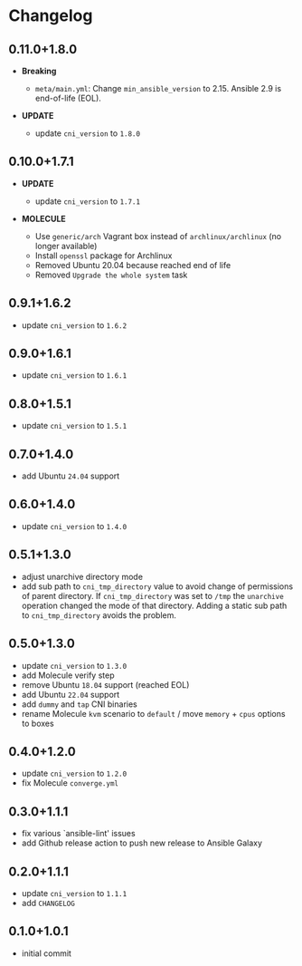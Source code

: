 <!--
Copyright (C) 2021-2025 Robert Wimmer
SPDX-License-Identifier: GPL-3.0-or-later
-->

# Changelog

## 0.11.0+1.8.0

- **Breaking**
  - `meta/main.yml`: Change `min_ansible_version` to 2.15. Ansible 2.9 is end-of-life (EOL).

- **UPDATE**
  - update `cni_version` to `1.8.0`

## 0.10.0+1.7.1

- **UPDATE**
  - update `cni_version` to `1.7.1`

- **MOLECULE**
  - Use `generic/arch` Vagrant box instead of `archlinux/archlinux` (no longer available)
  - Install `openssl` package for Archlinux
  - Removed Ubuntu 20.04 because reached end of life
  - Removed `Upgrade the whole system` task

## 0.9.1+1.6.2

- update `cni_version` to `1.6.2`

## 0.9.0+1.6.1

- update `cni_version` to `1.6.1`

## 0.8.0+1.5.1

- update `cni_version` to `1.5.1`

## 0.7.0+1.4.0

- add Ubuntu `24.04` support

## 0.6.0+1.4.0

- update `cni_version` to `1.4.0`

## 0.5.1+1.3.0

- adjust unarchive directory mode
- add sub path to `cni_tmp_directory` value to avoid change of permissions of parent directory. If `cni_tmp_directory` was set to `/tmp` the `unarchive` operation changed the mode of that directory. Adding a static sub path to `cni_tmp_directory` avoids the problem.

## 0.5.0+1.3.0

- update `cni_version` to `1.3.0`
- add Molecule verify step
- remove Ubuntu `18.04` support (reached EOL)
- add Ubuntu `22.04` support
- add `dummy` and `tap` CNI binaries
- rename Molecule `kvm` scenario to `default` / move `memory` + `cpus` options to boxes

## 0.4.0+1.2.0

- update `cni_version` to `1.2.0`
- fix Molecule `converge.yml`

## 0.3.0+1.1.1

- fix various `ansible-lint' issues
- add Github release action to push new release to Ansible Galaxy

## 0.2.0+1.1.1

- update `cni_version` to `1.1.1`
- add `CHANGELOG`

## 0.1.0+1.0.1

- initial commit
